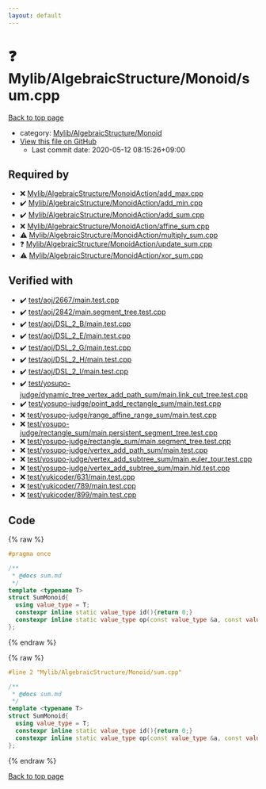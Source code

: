```yaml
---
layout: default
---
```


<!-- mathjax config similar to math.stackexchange -->
<script type="text/javascript" async
  src="https://cdnjs.cloudflare.com/ajax/libs/mathjax/2.7.5/MathJax.js?config=TeX-MML-AM_CHTML">
</script>
<script type="text/x-mathjax-config">
  MathJax.Hub.Config({
    TeX: { equationNumbers: { autoNumber: "AMS" }},
    tex2jax: {
      inlineMath: [ ['$','$'] ],
      processEscapes: true
    },
    "HTML-CSS": { matchFontHeight: false },
    displayAlign: "left",
    displayIndent: "2em"
  });
</script>

<script type="text/javascript" src="https://cdnjs.cloudflare.com/ajax/libs/jquery/3.4.1/jquery.min.js"></script>
<script src="https://cdn.jsdelivr.net/npm/jquery-balloon-js@1.1.2/jquery.balloon.min.js" integrity="sha256-ZEYs9VrgAeNuPvs15E39OsyOJaIkXEEt10fzxJ20+2I=" crossorigin="anonymous"></script>
<script type="text/javascript" src="../../../../assets/js/copy-button.js"></script>
<link rel="stylesheet" href="../../../../assets/css/copy-button.css" />


# :question: Mylib/AlgebraicStructure/Monoid/sum.cpp

<a href="../../../../index.html">Back to top page</a>

* category: <a href="../../../../index.html#b9ce8b1117f3871719e4d3859e7574c9">Mylib/AlgebraicStructure/Monoid</a>
* <a href="{{ site.github.repository_url }}/blob/master/Mylib/AlgebraicStructure/Monoid/sum.cpp">View this file on GitHub</a>
    - Last commit date: 2020-05-12 08:15:26+09:00




## Required by

* :x: <a href="../MonoidAction/add_max.cpp.html">Mylib/AlgebraicStructure/MonoidAction/add_max.cpp</a>
* :heavy_check_mark: <a href="../MonoidAction/add_min.cpp.html">Mylib/AlgebraicStructure/MonoidAction/add_min.cpp</a>
* :heavy_check_mark: <a href="../MonoidAction/add_sum.cpp.html">Mylib/AlgebraicStructure/MonoidAction/add_sum.cpp</a>
* :x: <a href="../MonoidAction/affine_sum.cpp.html">Mylib/AlgebraicStructure/MonoidAction/affine_sum.cpp</a>
* :warning: <a href="../MonoidAction/multiply_sum.cpp.html">Mylib/AlgebraicStructure/MonoidAction/multiply_sum.cpp</a>
* :question: <a href="../MonoidAction/update_sum.cpp.html">Mylib/AlgebraicStructure/MonoidAction/update_sum.cpp</a>
* :warning: <a href="../MonoidAction/xor_sum.cpp.html">Mylib/AlgebraicStructure/MonoidAction/xor_sum.cpp</a>


## Verified with

* :heavy_check_mark: <a href="../../../../verify/test/aoj/2667/main.test.cpp.html">test/aoj/2667/main.test.cpp</a>
* :heavy_check_mark: <a href="../../../../verify/test/aoj/2842/main.segment_tree.test.cpp.html">test/aoj/2842/main.segment_tree.test.cpp</a>
* :heavy_check_mark: <a href="../../../../verify/test/aoj/DSL_2_B/main.test.cpp.html">test/aoj/DSL_2_B/main.test.cpp</a>
* :heavy_check_mark: <a href="../../../../verify/test/aoj/DSL_2_E/main.test.cpp.html">test/aoj/DSL_2_E/main.test.cpp</a>
* :heavy_check_mark: <a href="../../../../verify/test/aoj/DSL_2_G/main.test.cpp.html">test/aoj/DSL_2_G/main.test.cpp</a>
* :heavy_check_mark: <a href="../../../../verify/test/aoj/DSL_2_H/main.test.cpp.html">test/aoj/DSL_2_H/main.test.cpp</a>
* :heavy_check_mark: <a href="../../../../verify/test/aoj/DSL_2_I/main.test.cpp.html">test/aoj/DSL_2_I/main.test.cpp</a>
* :heavy_check_mark: <a href="../../../../verify/test/yosupo-judge/dynamic_tree_vertex_add_path_sum/main.link_cut_tree.test.cpp.html">test/yosupo-judge/dynamic_tree_vertex_add_path_sum/main.link_cut_tree.test.cpp</a>
* :heavy_check_mark: <a href="../../../../verify/test/yosupo-judge/point_add_rectangle_sum/main.test.cpp.html">test/yosupo-judge/point_add_rectangle_sum/main.test.cpp</a>
* :x: <a href="../../../../verify/test/yosupo-judge/range_affine_range_sum/main.test.cpp.html">test/yosupo-judge/range_affine_range_sum/main.test.cpp</a>
* :x: <a href="../../../../verify/test/yosupo-judge/rectangle_sum/main.persistent_segment_tree.test.cpp.html">test/yosupo-judge/rectangle_sum/main.persistent_segment_tree.test.cpp</a>
* :x: <a href="../../../../verify/test/yosupo-judge/rectangle_sum/main.segment_tree.test.cpp.html">test/yosupo-judge/rectangle_sum/main.segment_tree.test.cpp</a>
* :x: <a href="../../../../verify/test/yosupo-judge/vertex_add_path_sum/main.test.cpp.html">test/yosupo-judge/vertex_add_path_sum/main.test.cpp</a>
* :x: <a href="../../../../verify/test/yosupo-judge/vertex_add_subtree_sum/main.euler_tour.test.cpp.html">test/yosupo-judge/vertex_add_subtree_sum/main.euler_tour.test.cpp</a>
* :x: <a href="../../../../verify/test/yosupo-judge/vertex_add_subtree_sum/main.hld.test.cpp.html">test/yosupo-judge/vertex_add_subtree_sum/main.hld.test.cpp</a>
* :x: <a href="../../../../verify/test/yukicoder/631/main.test.cpp.html">test/yukicoder/631/main.test.cpp</a>
* :x: <a href="../../../../verify/test/yukicoder/789/main.test.cpp.html">test/yukicoder/789/main.test.cpp</a>
* :x: <a href="../../../../verify/test/yukicoder/899/main.test.cpp.html">test/yukicoder/899/main.test.cpp</a>


## Code

<a id="unbundled"></a>
{% raw %}
```cpp
#pragma once

/**
 * @docs sum.md
 */
template <typename T>
struct SumMonoid{
  using value_type = T;
  constexpr inline static value_type id(){return 0;}
  constexpr inline static value_type op(const value_type &a, const value_type &b){return a + b;}
};

```
{% endraw %}

<a id="bundled"></a>
{% raw %}
```cpp
#line 2 "Mylib/AlgebraicStructure/Monoid/sum.cpp"

/**
 * @docs sum.md
 */
template <typename T>
struct SumMonoid{
  using value_type = T;
  constexpr inline static value_type id(){return 0;}
  constexpr inline static value_type op(const value_type &a, const value_type &b){return a + b;}
};

```
{% endraw %}

<a href="../../../../index.html">Back to top page</a>

